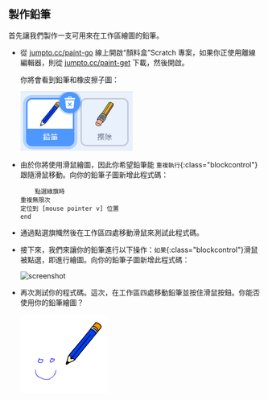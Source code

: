 ## 製作鉛筆

首先讓我們製作一支可用來在工作區繪圖的鉛筆。



+ 從 <a href="http://jumpto.cc/paint-go" target="_blank">jumpto.cc/paint-go</a> 線上開啟“顏料盒”Scratch 專案，如果你正使用離線編輯器，則從 <a href="http://jumpto.cc/paint-get" target="_blank">jumpto.cc/paint-get</a> 下載，然後開啟。

	你將會看到鉛筆和橡皮擦子圖：

	![screenshot](images/paint-starter.png)	

+ 由於你將使用滑鼠繪圖，因此你希望鉛筆能 `重複執行`{:class="blockcontrol"}跟隨滑鼠移動。向你的鉛筆子圖新增此程式碼：

	```blocks
		點選綠旗時
    重複無限次 
    定位到 [mouse pointer v] 位置
    end
	```

+ 通過點選旗幟然後在工作區四處移動滑鼠來測試此程式碼。 

+ 接下來，我們來讓你的鉛筆進行以下操作：`如果`{:class="blockcontrol"}滑鼠被點選，即進行繪圖。向你的鉛筆子圖新增此程式碼：

	![screenshot](images/paint-pencil-draw-code.png)	

+ 再次測試你的程式碼。這次，在工作區四處移動鉛筆並按住滑鼠按鈕。你能否使用你的鉛筆繪圖？

	![screenshot](images/paint-draw.png)
	



